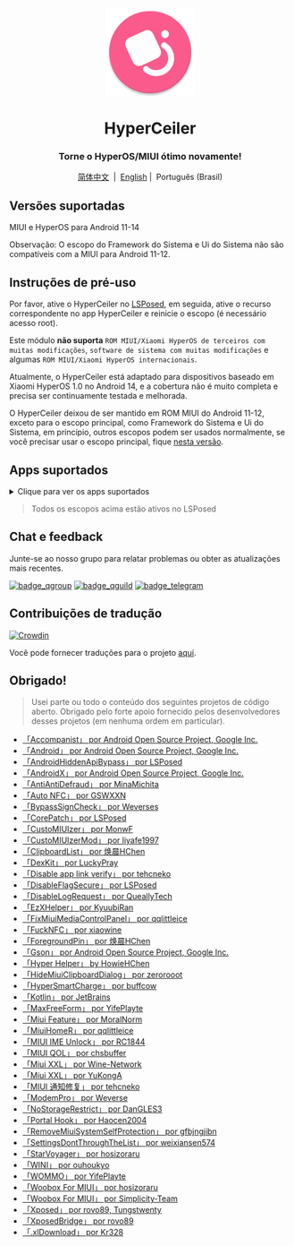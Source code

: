 <div align="center">

<img width="" src="/imgs/icon.png" width=160 height=160 align="center">

# HyperCeiler

### Torne o HyperOS/MIUI ótimo novamente!

[简体中文](/README.md)&nbsp;&nbsp;|&nbsp;&nbsp;[English](/README_en-US.md) |&nbsp;&nbsp;Português (Brasil)

</div>

## Versões suportadas

MIUI e HyperOS para Android 11-14

Observação: O escopo do Framework do Sistema e Ui do Sistema não são compatíveis com a MIUI para Android 11-12.

## Instruções de pré-uso

Por favor, ative o HyperCeiler no [LSPosed](https://github.com/LSPosed/LSPosed/releases), em seguida, ative o recurso correspondente no app HyperCeiler e reinicie o escopo (é necessário acesso root).

Este módulo <b>não suporta</b> `ROM MIUI/Xiaomi HyperOS de terceiros com muitas modificações`, `software de sistema com muitas modificações` e algumas `ROM MIUI/Xiaomi HyperOS internacionais`.

Atualmente, o HyperCeiler está adaptado para dispositivos baseado em Xiaomi HyperOS 1.0 no Android 14, e a cobertura não é muito completa e precisa ser continuamente testada e melhorada.

O HyperCeiler deixou de ser mantido em ROM MIUI do Android 11-12, exceto para o escopo principal, como Framework do Sistema e Ui do Sistema, em princípio, outros escopos podem ser usados ​​normalmente, se você precisar usar o escopo principal, fique [nesta versão](https://github.com/ReChronoRain/Cemiuiler/releases/tag/1.3.130).

## Apps suportados

<details>
    <summary>Clique para ver os apps suportados</summary>

| Nome do app                      | Nome do pacote                     |
|:---------------------------------|:-----------------------------------|
| Framework do Sistema             | system                             |
| Ui do Sistema                    | com.android.systemui               |
| Launcher do sistema              | com.miui.home                      |
| Atualizações                     | com.android.updater                |
| Joyose                           | com.xiaomi.joyose                  |
| Configurações                    | com.xiaomi.misettings              |
| Segurança                        | com.miui.securitycenter            |
| Notas                            | com.miui.notes                     |
| Papéis de Parede Mi              | com.miui.miwallpaper               |
| Taplus                           | com.miui.contentextension          |
| Notificação de mensagem em tela  | com.xiaomi.barrage                 |
| Baidu IME para MIUI              | com.baidu.input_mi                 |
| Ui de chamadas                   | com.android.incallui               |
| Serviços do smartphone           | com.android.phone                  |
| Bateria e desempenho             | com.miui.powerkeeper               |
| Mensagens                        | com.android.mms                    |
| Captura de tela                  | com.miui.screenshot                |
| Limpeza                          | com.miui.cleanmaster               |
| Navegador                        | com.android.browser                |
| Rueban (MTB)                     | com.xiaomi.mtb                     |
| Gravador de tela                 | com.miui.screenrecorder            |
| Permissões                       | com.lbe.security.miui              |
| Configurações                    | com.android.settings               |
| Teclado Sogou para MIUI          | com.sohu.inputmethod.sogou.xiaomi  |
| Clima                            | com.miui.weather2                  |
| Transmitir                       | com.milink.service                 |
| Armazenamento externo            | com.android.externalstorage        |
| Tela ambiente                    | com.miui.aod                       |
| Arquivos                         | com.android.fileexplorer           |
| Plugin de serviço de sistema     | com.miui.securityadd               |
| Downloads                        | com.android.providers.downloads.ui |
| Downloads                        | com.android.providers.downloads    |
| Galeria                          | com.miui.gallery                   |
| Mi Canvas                        | com.miui.creation                  |
| Compartilhamento Mi              | com.miui.mishare.connectivity      |
| Editor da Galeria                | com.miui.mediaeditor               |
| MiCloud                          | com.miui.cloudservice              |
| Cartões inteligentes             | com.miui.tsmclient                 |
| iFlytek IME para MIUI            | com.iflytek.inputmethod.miui       |
| Instalador de Pacotes            | com.miui.packageinstaller          |
| GetApps                          | com.xiaomi.market                  |
| Assistente                       | com.miui.personalassistant         |
| Temas                            | com.android.thememanager           |
| com.miui.rom                     | com.miui.rom                       |
| Componentes de segurança da MIUI | com.miui.guardprovider             |
| Relógio                          | com.android.deskclock              |
| Câmera                           | com.android.camera                 |
| Tradutor IA                      | com.xiaomi.aiasst.vision           |
| AI Reco                          | com.xiaomi.aireco                  |
| Scanner                          | com.xiaomi.scanner                 |
| Mi IA                            | com.miui.voiceassist               |
| Músicas                          | com.miui.player                    |
| MIUI+                            | com.xiaomi.mirror                  |
| NetworkBoost                     | com.xiaomi.NetworkBoost            |
| Serviço NFC                      | com.android.nfc                    |
| Fones de ouvido                  | com.miui.misound                   |
| Backup                           | com.miui.backup                    |
| Mi Mover                         | com.miui.huanji                    |
| MiTrustService                   | com.xiaomi.trustservice            |

</details>

> Todos os escopos acima estão ativos no LSPosed

## Chat e feedback

Junte-se ao nosso grupo para relatar problemas ou obter as atualizações mais recentes.

[![badge_qgroup]][qgroup_url]
[![badge_qguild]][qguild_url]
[![badge_telegram]][telegram_url]

## Contribuições de tradução

[![Crowdin](https://badges.crowdin.net/cemiuiler/localized.svg)](https://crowdin.com/project/cemiuiler)

Você pode fornecer traduções para o projeto [aqui](https://crwd.in/cemiuiler).

## Obrigado!

> Usei parte ou todo o conteúdo dos seguintes projetos de código aberto. Obrigado pelo forte apoio
> fornecido pelos desenvolvedores desses projetos (em nenhuma ordem em particular).

- [「Accompanist」 por Android Open Source Project, Google Inc.](https://google.github.io/accompanist)
- [「Android」 por Android Open Source Project, Google Inc.](https://source.android.google.cn/license)
- [「AndroidHiddenApiBypass」 por LSPosed](https://github.com/LSPosed/AndroidHiddenApiBypass)
- [「AndroidX」 por Android Open Source Project, Google Inc.](https://github.com/androidx/androidx)
- [「AntiAntiDefraud」 por MinaMichita](https://github.com/MinaMichita/AntiAntiDefraud)
- [「Auto NFC」 por GSWXXN](https://github.com/GSWXXN/AutoNFC)
- [「BypassSignCheck」 por Weverses](https://github.com/Weverses/BypassSignCheck)
- [「CorePatch」 por LSPosed](https://github.com/LSPosed/CorePatch)
- [「CustoMIUIzer」 por MonwF](https://github.com/MonwF/customiuizer)
- [「CustoMIUIzerMod」 por liyafe1997](https://github.com/liyafe1997/CustoMIUIzerMod)
- [「ClipboardList」 por 焕晨HChen](https://github.com/HChenX/ClipboardList)
- [「DexKit」 por LuckyPray](https://github.com/LuckyPray/DexKit)
- [「Disable app link verify」 por tehcneko](https://github.com/Xposed-Modules-Repo/io.github.tehcneko.applinkverify)
- [「DisableFlagSecure」 por LSPosed](https://github.com/LSPosed/DisableFlagSecure)
- [「DisableLogRequest」 por QueallyTech](https://github.com/QueallyTech/DisableLogRequest)
- [「EzXHelper」 por KyuubiRan](https://github.com/KyuubiRan/EzXHelper)
- [「FixMiuiMediaControlPanel」 por qqlittleice](https://github.com/qqlittleice/FixMiuiMediaControlPanel)
- [「FuckNFC」 por xiaowine](https://github.com/xiaowine/FuckNFC)
- [「ForegroundPin」 por 焕晨HChen](https://github.com/HChenX/ForegroundPin)
- [「Gson」 por Android Open Source Project, Google Inc.](https://github.com/google/gson)
- [「Hyper Helper」 by HowieHChen](https://github.com/HowieHChen/XiaomiHelper)
- [「HideMiuiClipboardDialog」 por zerorooot](https://github.com/zerorooot/HideMiuiClipboardDialog)
- [「HyperSmartCharge」 por buffcow](https://github.com/buffcow/HyperSmartCharge)
- [「Kotlin」 por JetBrains](https://github.com/JetBrains/kotlin)
- [「MaxFreeForm」 por YifePlayte](https://github.com/YifePlayte/MaxFreeForm)
- [「Miui Feature」 por MoralNorm](https://github.com/moralnorm/miui_feature)
- [「MiuiHomeR」 por qqlittleice](https://github.com/qqlittleice/MiuiHome_R)
- [「MIUI IME Unlock」 por RC1844](https://github.com/RC1844/MIUI_IME_Unlock)
- [「MIUI QOL」 por chsbuffer](https://github.com/chsbuffer/MIUIQOL)
- [「Miui XXL」 por Wine-Network](https://github.com/Wine-Network/Miui_XXL)
- [「Miui XXL」 por YuKongA](https://github.com/YuKongA/Miui_XXL)
- [「MIUI 通知修复」 por tehcneko](https://github.com/Xposed-Modules-Repo/io.github.tehcneko.miuinotificationfix)
- [「ModemPro」 por Weverse](https://github.com/Weverses/ModemPro)
- [「NoStorageRestrict」 por DanGLES3](https://github.com/Xposed-Modules-Repo/com.github.dan.nostoragerestrict)
- [「Portal Hook」 por Haocen2004](https://github.com/Haocen2004/PortalHook)
- [「RemoveMiuiSystemSelfProtection」 por gfbjngjibn](https://github.com/gfbjngjibn/RemoveMiuiSystemSelfProtection)
- [「SettingsDontThroughTheList」 por weixiansen574](https://github.com/weixiansen574/settingsdontthroughthelist)
- [「StarVoyager」 por hosizoraru](https://github.com/hosizoraru/StarVoyager)
- [「WINI」 por ouhoukyo](https://github.com/ouhoukyo/WINI)
- [「WOMMO」 por YifePlayte](https://github.com/YifePlayte/WOMMO)
- [「Woobox For MIUI」 por hosizoraru](https://github.com/hosizoraru/WooBoxForMIUI)
- [「Woobox For MIUI」 por Simplicity-Team](https://github.com/Simplicity-Team/WooBoxForMIUI)
- [「Xposed」 por rovo89, Tungstwenty](https://github.com/rovo89/XposedBridge)
- [「XposedBridge」 por rovo89](https://github.com/rovo89/XposedBridge)
- [「.xlDownload」 por Kr328](https://github.com/Kr328/.xlDownload)

[qgroup_url]: https://jq.qq.com/?_wv=1027&k=TedCJq8V

[badge_qgroup]: https://img.shields.io/badge/QQ-Grupo-4DB8FF?style=for-the-badge&logo=tencentqq

[qguild_url]: https://pd.qq.com/s/35ooe0ssj

[badge_qguild]: https://img.shields.io/badge/QQ-Canal-4991D3?style=for-the-badge&logo=tencentqq

[telegram_url]: https://t.me/cemiuiler

[badge_telegram]: https://img.shields.io/badge/dynamic/json?style=for-the-badge&color=2CA5E0&label=Telegram&logo=telegram&query=%24.data.totalSubs&url=https%3A%2F%2Fapi.spencerwoo.com%2Fsubstats%2F%3Fsource%3Dtelegram%26queryKey%3Dcemiuiler
